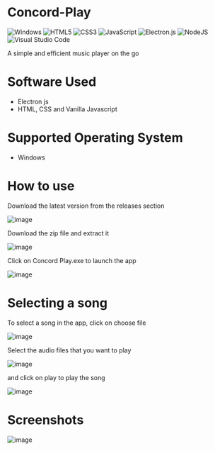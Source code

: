 # Concord-Play
![Windows](https://img.shields.io/badge/Windows-0078D6?style=for-the-badge&logo=windows&logoColor=white)
![HTML5](https://img.shields.io/badge/html5-%23E34F26.svg?style=for-the-badge&logo=html5&logoColor=white)
![CSS3](https://img.shields.io/badge/css3-%231572B6.svg?style=for-the-badge&logo=css3&logoColor=white)
![JavaScript](https://img.shields.io/badge/javascript-%23323330.svg?style=for-the-badge&logo=javascript&logoColor=%23F7DF1E)
![Electron.js](https://img.shields.io/badge/Electron-191970?style=for-the-badge&logo=Electron&logoColor=white)
![NodeJS](https://img.shields.io/badge/node.js-6DA55F?style=for-the-badge&logo=node.js&logoColor=white)
![Visual Studio Code](https://img.shields.io/badge/Visual%20Studio%20Code-0078d7.svg?style=for-the-badge&logo=visual-studio-code&logoColor=white)

A simple and efficient music player on the go

# Software Used
- Electron js
- HTML, CSS and Vanilla Javascript

# Supported Operating System
- Windows

# How to use
Download the latest version from the releases section

![image](https://user-images.githubusercontent.com/88923986/227237731-d5d487d8-2a8c-4afd-a577-131c10fe3f99.png)

Download the zip file and extract it

![image](https://user-images.githubusercontent.com/88923986/227238308-61da50cd-d9e9-46a0-a58a-395f11d82dbb.png)

Click on Concord Play.exe to launch the app

![image](https://user-images.githubusercontent.com/88923986/227238934-5cdb8c0c-df99-453d-9fac-ed34573ba47d.png)

# Selecting a song

To select a song in the app, click on choose file

![image](https://user-images.githubusercontent.com/88923986/227239333-908380df-2e25-4188-9c01-0eb46a8a53aa.png)

Select the audio files that you want to play

![image](https://user-images.githubusercontent.com/88923986/227239575-e99a00be-a95b-43b1-b046-aae521cfbe5c.png)

and click on play to play the song

![image](https://user-images.githubusercontent.com/88923986/227239739-b298d9dd-ea11-4b70-92bc-5265df55320d.png)

# Screenshots

![image](https://user-images.githubusercontent.com/88923986/227436562-c6e041be-035b-4ffc-9842-4ed2d611b198.png)


